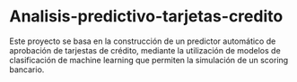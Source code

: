 # Analisis-predictivo-tarjetas-credito
Este proyecto se basa en la construcción de un predictor automático de aprobación de tarjestas de crédito, mediante la utilización de modelos de clasificación de machine learning que permiten la simulación de un scoring bancario.
